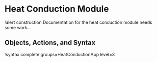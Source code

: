 # Heat Conduction Module

!alert construction
Documentation for the heat conduction module needs some work...

## Objects, Actions, and Syntax

!syntax complete groups=HeatConductionApp level=3
